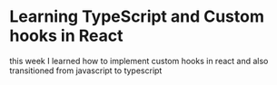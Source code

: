 # Learning TypeScript and Custom hooks in React

this week I learned how to implement custom hooks in react and also transitioned from javascript to typescript
